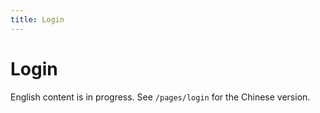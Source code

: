 ```yaml
---
title: Login
---
```


# Login

English content is in progress. See `/pages/login` for the Chinese version.

